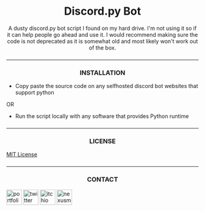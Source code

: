 <div align=center style="text-align: center;">
<h1>Discord.py Bot</h1>
A dusty discord.py bot script I found on my hard drive. I'm not using it so if it can help people go ahead and use it. I would recommend making sure the code is not deprecated as it is somewhat old and most likely won't work out of the box.
</div>

###
---

<div align=center style="text-align: center;"><h3>INSTALLATION</h3></div>

* Copy paste the source code on any selfhosted discord bot websites that support python

OR

* Run the script locally with any software that provides Python runtime

###
---

<div align=center style="text-align: center;"><h3>LICENSE</h3></div>

[MIT License](https://choosealicense.com/licenses/mit/)

###
---

<div align=center style="text-align: center;"><h3>CONTACT</h3></div>

<a href="https://noxtgm.me" target="_blank" rel="noreferrer"><img src="https://i.imgur.com/NSwlxNu.png" alt="portfolio" width="40" height="40"/></a> <a href="https://twitter.com/noxtgm" target="_blank" rel="noreferrer"><img src="https://i.imgur.com/P3s7bOl.png" alt="twitter" width="40" height="40"/></a> <a href="https://noxtgm.itch.io/" target="_blank" rel="noreferrer"><img src="https://i.imgur.com/d9pIWxO.png" alt="itchio" width="40" height="40"/></a> <a href="https://next.nexusmods.com/profile/noxtgm" target="_blank" rel="noreferrer"><img src="https://i.imgur.com/la4rbPq.png" alt="nexusmods" width="40" height="40"/></a>
